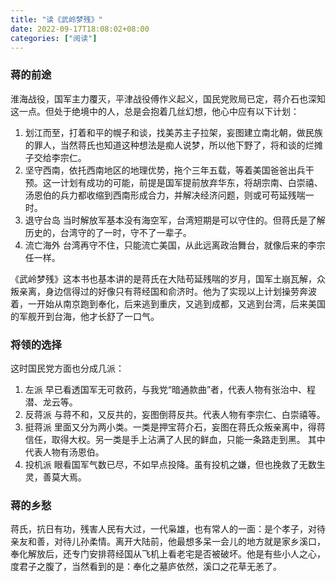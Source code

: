```yaml
---
title: "读《武岭梦残》"
date: 2022-09-17T18:08:02+08:00
categories: ["阅读"]
---
```


### 蒋的前途
淮海战役，国军主力覆灭，平津战役傅作义起义，国民党败局已定，蒋介石也深知这一点。但处于绝境中的人，总是会抱着几丝幻想，他心中应有以下计划：

1. 划江而至，打着和平的幌子和谈，找美苏主子拉架，妄图建立南北朝，做民族的罪人，当然蒋氏也知道这种想法是痴人说梦，所以他下野了，将和谈的烂摊子交给李宗仁。
2. 坚守西南，依托西南地区的地理优势，拖个三年五载，等着美国爸爸出兵干预。这一计划有成功的可能，前提是国军提前放弃华东，将胡宗南、白崇禧、汤恩伯的兵力都收缩到西南形成合力，并解决经济问题，则或可苟延残喘一时。
3. 退守台岛 当时解放军基本没有海空军，台湾短期是可以守住的。但蒋氏是了解历史的，台湾守的了一时，守不了一辈子。
4. 流亡海外 台湾再守不住，只能流亡美国，从此远离政治舞台，就像后来的李宗任一样。

《武岭梦残》这本书也基本讲的是蒋氏在大陆苟延残喘的岁月，国军土崩瓦解，众叛亲离，身边信得过的好像只有蒋经国和俞济时。他为了实现以上计划操劳奔波着，一开始从南京跑到奉化，后来逃到重庆，又逃到成都，又逃到台湾，后来美国的军舰开到台海，他才长舒了一口气。

### 将领的选择

这时国民党方面也分成几派：

1. 左派  早已看透国军无可救药，与我党“暗通款曲”者，代表人物有张治中、程潜、龙云等。
2. 反蒋派  与蒋不和，又反共的，妄图倒蒋反共。代表人物有李宗仁、白崇禧等。
3. 挺蒋派  里面又分为两小类。一类是押宝蒋介石，妄图在蒋氏众叛亲离中，得蒋信任，取得大权。另一类是手上沾满了人民的鲜血，只能一条路走到黑。 其中代表人物有汤恩伯。
4. 投机派  眼看国军气数已尽，不如早点投降。虽有投机之嫌，但也挽救了无数生灵，善莫大焉。


### 蒋的乡愁

蒋氏，抗日有功，残害人民有大过，一代枭雄，也有常人的一面：是个孝子，对待亲友和善，对待儿孙柔情。离开大陆前，他最想多呆一会儿的地方就是家乡溪口，奉化解放后，还专门安排蒋经国从飞机上看老宅是否被破坏。他是有些小人之心，度君子之腹了，当然看到的是：奉化之墓庐依然，溪口之花草无恙了。

